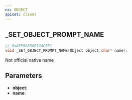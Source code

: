 ```yaml
---
ns: OBJECT
apiset: client
---
```

## _SET_OBJECT_PROMPT_NAME

```c
// 0xAEE6C800E124CFE1
void _SET_OBJECT_PROMPT_NAME(Object object,char* name);
```

Not official native name

## Parameters
* **object**:
* **name**: